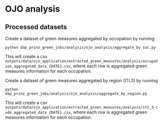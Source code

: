 # OJO analysis

## Processed datasets

Create a dataset of green measures aggregated by occupation by running

```
python dap_prinz_green_jobs/analysis/ojo_analysis/aggregate_by_soc.py

```

This will create a csv `outputs/data/ojo_application/extracted_green_measures/analysis/occupation_aggregated_data_{DATE}.csv`, where each row is aggregated green measures information for each occupation.

Create a dataset of green measures aggregated by region (ITL3) by running

```
python dap_prinz_green_jobs/analysis/ojo_analysis/aggregate_by_region.py

```

This will create a csv `outputs/data/ojo_application/extracted_green_measures/analysis/itl_3_code_aggregated_data_{DATE}.csv`, where each row is aggregated green measures information for each occupation.
